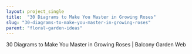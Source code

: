 ```yaml
---
layout: project_single
title:  "30 Diagrams to Make You Master in Growing Roses"
slug: "30-diagrams-to-make-you-master-in-growing-roses"
parent: "floral-garden-ideas"
---
```

30 Diagrams to Make You Master in Growing Roses | Balcony Garden Web